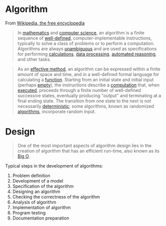 Algorithm 
===
From [Wikipedia, the free encyclopedia](https://en.wikipedia.org/wiki/Algorithm)

>In [mathematics](https://en.wikipedia.org/wiki/Mathematics) and 
>[computer science](https://en.wikipedia.org/wiki/Computer_science), 
>an algorithm is a finite sequence of [well-defined](https://en.wikipedia.org/wiki/Well-defined), 
>computer-implementable instructions, typically to solve a class of problems or to perform a computation.
>Algorithms are always [unambiguous](https://en.wikipedia.org/wiki/Unambiguous) and are used as 
>specifications for performing [calculations](https://en.wikipedia.org/wiki/Calculation), 
>[data processing](https://en.wikipedia.org/wiki/Data_processing), 
>[automated reasoning](https://en.wikipedia.org/wiki/Automated_reasoning), and other tasks.

>As an [effective method](https://en.wikipedia.org/wiki/Effective_method), an algorithm can be 
>expressed within a finite amount of space and time, and in a well-defined formal language 
>for calculating a [function](https://en.wikipedia.org/wiki/Function_(mathematics)). 
>Starting from an initial state and initial input (perhaps [empty](https://en.wikipedia.org/wiki/Empty_string)),
> the instructions describe a [computation](https://en.wikipedia.org/wiki/Computation) that, when 
>[executed](https://en.wikipedia.org/wiki/Execution_(computing)), proceeds through a finite
>number of well-defined successive states, eventually producing "output" and terminating 
>at a final ending state. The transition from one state to the next is not necessarily 
>[deterministic](https://en.wikipedia.org/wiki/Deterministic); some algorithms, 
>known as randomized [algorithms](https://en.wikipedia.org/wiki/Randomized_algorithms), incorporate random input.

Design
===
> One of the most important aspects of algorithm design lies in the creation of algorithm that has an efficient run-time, also known as its [Big O](https://en.wikipedia.org/wiki/Big_O_notation).

Typical steps in the development of algorithms:

1. Problem definition
1. Development of a model
1. Specification of the algorithm
1. Designing an algorithm
1. Checking the correctness of the algorithm
1. Analysis of algorithm
1. Implementation of algorithm
1. Program testing
1. Documentation preparation

